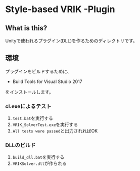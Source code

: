 # Style-based VRIK -Plugin

## What is this?

Unityで使われるプラグイン(DLL)を作るためのディレクトリです。


<!-- ### g++のコマンド
g++ -Wall -I Eigen -fPIC -shared -O2 -o ../libEigen.so Eigen.cpp

### g++のコマンド2
g++ -Wall -I Eigen -fPIC -shared -O2 -o ../AI4Animation/Assets/Plugins/libEigen.so Eigen.cpp -->

## 環境

プラグインをビルドするために、
- Build Tools for Visual Studio 2017

をインストールします。

### cl.exeによるテスト
1. ```test.bat```を実行する
2. ```VRIK_SolverTest.exe```を実行する
3. ```All tests were passed```と出力されればOK

### DLLのビルド
1. ```build_dll.bat```を実行する
2. ```VRIKSolver.dll```が作られる

<!-- A compact formula for the derivative of a 3-D rotation in exponential coordinates  
Practical Parameterization of Rotations Using the Exponential Map -->